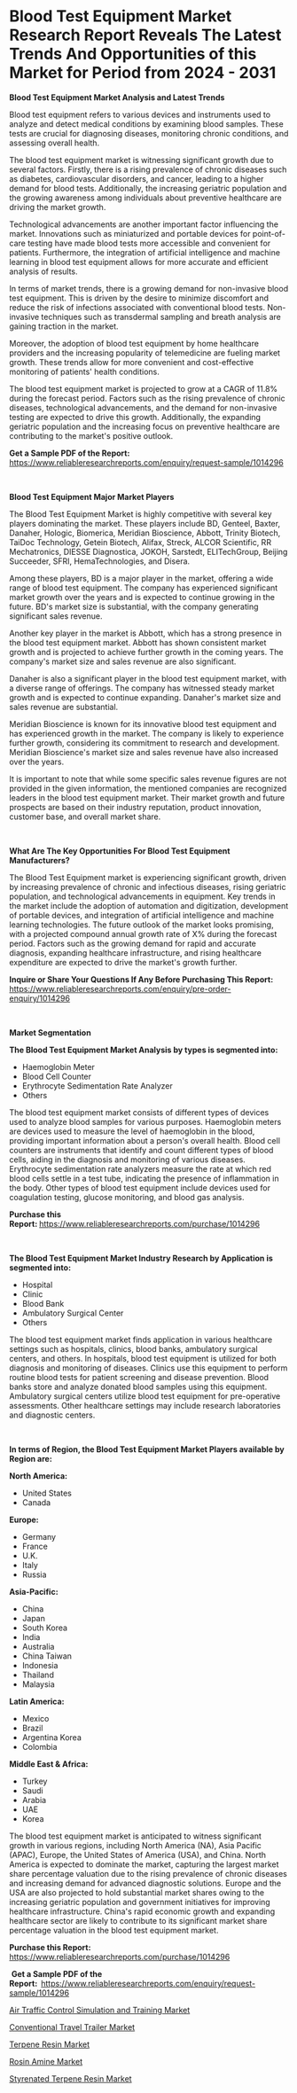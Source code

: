 <p><h1>Blood Test Equipment Market Research Report Reveals The Latest Trends And Opportunities of this Market for Period from 2024 - 2031</h1></p><p><strong>Blood Test Equipment Market Analysis and Latest Trends</strong></p>
<p><p>Blood test equipment refers to various devices and instruments used to analyze and detect medical conditions by examining blood samples. These tests are crucial for diagnosing diseases, monitoring chronic conditions, and assessing overall health.</p><p>The blood test equipment market is witnessing significant growth due to several factors. Firstly, there is a rising prevalence of chronic diseases such as diabetes, cardiovascular disorders, and cancer, leading to a higher demand for blood tests. Additionally, the increasing geriatric population and the growing awareness among individuals about preventive healthcare are driving the market growth.</p><p>Technological advancements are another important factor influencing the market. Innovations such as miniaturized and portable devices for point-of-care testing have made blood tests more accessible and convenient for patients. Furthermore, the integration of artificial intelligence and machine learning in blood test equipment allows for more accurate and efficient analysis of results.</p><p>In terms of market trends, there is a growing demand for non-invasive blood test equipment. This is driven by the desire to minimize discomfort and reduce the risk of infections associated with conventional blood tests. Non-invasive techniques such as transdermal sampling and breath analysis are gaining traction in the market.</p><p>Moreover, the adoption of blood test equipment by home healthcare providers and the increasing popularity of telemedicine are fueling market growth. These trends allow for more convenient and cost-effective monitoring of patients' health conditions.</p><p>The blood test equipment market is projected to grow at a CAGR of 11.8% during the forecast period. Factors such as the rising prevalence of chronic diseases, technological advancements, and the demand for non-invasive testing are expected to drive this growth. Additionally, the expanding geriatric population and the increasing focus on preventive healthcare are contributing to the market's positive outlook.</p></p>
<p><strong>Get a Sample PDF of the Report:&nbsp;</strong> <a href="https://www.reliableresearchreports.com/enquiry/request-sample/1014296">https://www.reliableresearchreports.com/enquiry/request-sample/1014296</a></p>
<p>&nbsp;</p>
<p><strong>Blood Test Equipment Major Market Players</strong></p>
<p><p>The Blood Test Equipment Market is highly competitive with several key players dominating the market. These players include BD, Genteel, Baxter, Danaher, Hologic, Biomerica, Meridian Bioscience, Abbott, Trinity Biotech, TaiDoc Technology, Getein Biotech, Alifax, Streck, ALCOR Scientific, RR Mechatronics, DIESSE Diagnostica, JOKOH, Sarstedt, ELITechGroup, Beijing Succeeder, SFRI, HemaTechnologies, and Disera.</p><p>Among these players, BD is a major player in the market, offering a wide range of blood test equipment. The company has experienced significant market growth over the years and is expected to continue growing in the future. BD's market size is substantial, with the company generating significant sales revenue.</p><p>Another key player in the market is Abbott, which has a strong presence in the blood test equipment market. Abbott has shown consistent market growth and is projected to achieve further growth in the coming years. The company's market size and sales revenue are also significant.</p><p>Danaher is also a significant player in the blood test equipment market, with a diverse range of offerings. The company has witnessed steady market growth and is expected to continue expanding. Danaher's market size and sales revenue are substantial.</p><p>Meridian Bioscience is known for its innovative blood test equipment and has experienced growth in the market. The company is likely to experience further growth, considering its commitment to research and development. Meridian Bioscience's market size and sales revenue have also increased over the years.</p><p>It is important to note that while some specific sales revenue figures are not provided in the given information, the mentioned companies are recognized leaders in the blood test equipment market. Their market growth and future prospects are based on their industry reputation, product innovation, customer base, and overall market share.</p></p>
<p>&nbsp;</p>
<p><strong>What Are The Key Opportunities For Blood Test Equipment Manufacturers?</strong></p>
<p><p>The Blood Test Equipment market is experiencing significant growth, driven by increasing prevalence of chronic and infectious diseases, rising geriatric population, and technological advancements in equipment. Key trends in the market include the adoption of automation and digitization, development of portable devices, and integration of artificial intelligence and machine learning technologies. The future outlook of the market looks promising, with a projected compound annual growth rate of X% during the forecast period. Factors such as the growing demand for rapid and accurate diagnosis, expanding healthcare infrastructure, and rising healthcare expenditure are expected to drive the market's growth further.</p></p>
<p><strong>Inquire or Share Your Questions If Any Before Purchasing This Report:</strong> <a href="https://www.reliableresearchreports.com/enquiry/pre-order-enquiry/1014296">https://www.reliableresearchreports.com/enquiry/pre-order-enquiry/1014296</a></p>
<p>&nbsp;</p>
<p><strong>Market Segmentation</strong></p>
<p><strong>The Blood Test Equipment Market Analysis by types is segmented into:</strong></p>
<p><ul><li>Haemoglobin Meter</li><li>Blood Cell Counter</li><li>Erythrocyte Sedimentation Rate Analyzer</li><li>Others</li></ul></p>
<p><p>The blood test equipment market consists of different types of devices used to analyze blood samples for various purposes. Haemoglobin meters are devices used to measure the level of haemoglobin in the blood, providing important information about a person's overall health. Blood cell counters are instruments that identify and count different types of blood cells, aiding in the diagnosis and monitoring of various diseases. Erythrocyte sedimentation rate analyzers measure the rate at which red blood cells settle in a test tube, indicating the presence of inflammation in the body. Other types of blood test equipment include devices used for coagulation testing, glucose monitoring, and blood gas analysis.</p></p>
<p><strong>Purchase this Report:&nbsp;</strong><a href="https://www.reliableresearchreports.com/purchase/1014296">https://www.reliableresearchreports.com/purchase/1014296</a></p>
<p>&nbsp;</p>
<p><strong>The Blood Test Equipment Market Industry Research by Application is segmented into:</strong></p>
<p><ul><li>Hospital</li><li>Clinic</li><li>Blood Bank</li><li>Ambulatory Surgical Center</li><li>Others</li></ul></p>
<p><p>The blood test equipment market finds application in various healthcare settings such as hospitals, clinics, blood banks, ambulatory surgical centers, and others. In hospitals, blood test equipment is utilized for both diagnosis and monitoring of diseases. Clinics use this equipment to perform routine blood tests for patient screening and disease prevention. Blood banks store and analyze donated blood samples using this equipment. Ambulatory surgical centers utilize blood test equipment for pre-operative assessments. Other healthcare settings may include research laboratories and diagnostic centers.</p></p>
<p>&nbsp;</p>
<p><strong>In terms of Region, the Blood Test Equipment Market Players available by Region are:</strong></p>
<p>
    <p> <strong> North America: </strong>
        <ul>
            <li>United States</li>
            <li>Canada</li>
        </ul>
        </p> 
    <p> <strong> Europe: </strong>
        <ul>
            <li>Germany</li>
            <li>France</li>
            <li>U.K.</li>
            <li>Italy</li>
            <li>Russia</li>
        </ul>
        </p> 
    <p> <strong> Asia-Pacific: </strong>
        <ul>
            <li>China</li>
            <li>Japan</li>
            <li>South Korea</li>
            <li>India</li>
            <li>Australia</li>
            <li>China Taiwan</li>
            <li>Indonesia</li>
            <li>Thailand</li>
            <li>Malaysia</li>
        </ul>
        </p> 
    <p> <strong> Latin America: </strong>
        <ul>
            <li>Mexico</li>
            <li>Brazil</li>
            <li>Argentina Korea</li>
            <li>Colombia</li>
        </ul>
        </p> 
    <p> <strong> Middle East & Africa: </strong>
        <ul>
            <li>Turkey</li>
            <li>Saudi</li>
            <li>Arabia</li>
            <li>UAE</li>
            <li>Korea</li>
        </ul>
    </p>
    </p>
<p><p>The blood test equipment market is anticipated to witness significant growth in various regions, including North America (NA), Asia Pacific (APAC), Europe, the United States of America (USA), and China. North America is expected to dominate the market, capturing the largest market share percentage valuation due to the rising prevalence of chronic diseases and increasing demand for advanced diagnostic solutions. Europe and the USA are also projected to hold substantial market shares owing to the increasing geriatric population and government initiatives for improving healthcare infrastructure. China's rapid economic growth and expanding healthcare sector are likely to contribute to its significant market share percentage valuation in the blood test equipment market.</p></p>
<p><strong>Purchase this Report: </strong><a href="https://www.reliableresearchreports.com/purchase/1014296">https://www.reliableresearchreports.com/purchase/1014296</a></p>
<p>&nbsp;<strong>Get a Sample PDF of the Report:&nbsp;&nbsp;</strong><a href="https://www.reliableresearchreports.com/enquiry/request-sample/1014296">https://www.reliableresearchreports.com/enquiry/request-sample/1014296</a></p>
<p><strong></strong></p>
<p><p><a href="https://github.com/prosalinda88/Market-Research-Report-List-2/blob/main/air-traffic-control-simulation-and-training-market.md">Air Traffic Control Simulation and Training Market</a></p><p><a href="https://github.com/jonneygiverf/Market-Research-Report-List-2/blob/main/conventional-travel-trailer-market.md">Conventional Travel Trailer Market</a></p><p><a href="https://medium.com/@alesiabrahimi58/terpene-resin-market-share-evolution-and-market-growth-trends-2024-2031-17eaa7034a18">Terpene Resin Market</a></p><p><a href="https://medium.com/@alesiabrahimi58/rosin-amine-market-furnishes-information-on-market-share-market-trends-and-market-growth-0eced45774f3">Rosin Amine Market</a></p><p><a href="https://medium.com/@alesiabrahimi58/styrenated-terpene-resin-market-analysis-and-sze-forecasted-for-period-from-2024-to-2031-555816313f53">Styrenated Terpene Resin Market</a></p></p>
